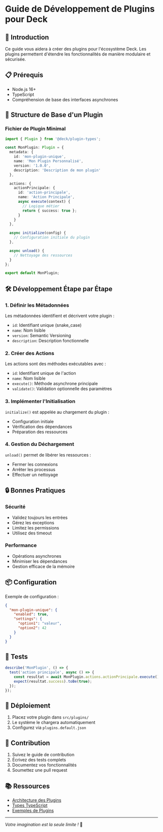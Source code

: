 # Guide de Développement de Plugins pour Deck

## 🚀 Introduction

Ce guide vous aidera à créer des plugins pour l'écosystème Deck. Les plugins permettent d'étendre les fonctionnalités de manière modulaire et sécurisée.

## 📋 Prérequis

- Node.js 16+
- TypeScript
- Compréhension de base des interfaces asynchrones

## 🔧 Structure de Base d'un Plugin

### Fichier de Plugin Minimal

```typescript
import { Plugin } from '@deck/plugin-types';

const MonPlugin: Plugin = {
  metadata: {
    id: 'mon-plugin-unique',
    name: 'Mon Plugin Personnalisé',
    version: '1.0.0',
    description: 'Description de mon plugin'
  },

  actions: {
    actionPrincipale: {
      id: 'action-principale',
      name: 'Action Principale',
      async execute(context) {
        // Logique métier
        return { success: true };
      }
    }
  },

  async initialize(config) {
    // Configuration initiale du plugin
  },

  async unload() {
    // Nettoyage des ressources
  }
};

export default MonPlugin;
```

## 🛠 Développement Étape par Étape

### 1. Définir les Métadonnées

Les métadonnées identifient et décrivent votre plugin :
- `id`: Identifiant unique (snake_case)
- `name`: Nom lisible
- `version`: Semantic Versioning
- `description`: Description fonctionnelle

### 2. Créer des Actions

Les actions sont des méthodes exécutables avec :
- `id`: Identifiant unique de l'action
- `name`: Nom lisible
- `execute()`: Méthode asynchrone principale
- `validate()`: Validation optionnelle des paramètres

### 3. Implémenter l'Initialisation

`initialize()` est appelée au chargement du plugin :
- Configuration initiale
- Vérification des dépendances
- Préparation des ressources

### 4. Gestion du Déchargement

`unload()` permet de libérer les ressources :
- Fermer les connexions
- Arrêter les processus
- Effectuer un nettoyage

## 🔒 Bonnes Pratiques

### Sécurité
- Validez toujours les entrées
- Gérez les exceptions
- Limitez les permissions
- Utilisez des timeout

### Performance
- Opérations asynchrones
- Minimiser les dépendances
- Gestion efficace de la mémoire

## 📦 Configuration

Exemple de configuration :

```json
{
  "mon-plugin-unique": {
    "enabled": true,
    "settings": {
      "option1": "valeur",
      "option2": 42
    }
  }
}
```

## 🧪 Tests

```typescript
describe('MonPlugin', () => {
  test('action principale', async () => {
    const resultat = await MonPlugin.actions.actionPrincipale.execute();
    expect(resultat.success).toBe(true);
  });
});
```

## 🚢 Déploiement

1. Placez votre plugin dans `src/plugins/`
2. Le système le chargera automatiquement
3. Configurez via `plugins.default.json`

## 🤝 Contribution

1. Suivez le guide de contribution
2. Écrivez des tests complets
3. Documentez vos fonctionnalités
4. Soumettez une pull request

## 📚 Ressources

- [Architecture des Plugins](./PLUGIN_ARCHITECTURE.md)
- [Types TypeScript](../src/plugins/types.ts)
- [Exemples de Plugins](../src/plugins/)

---

*Votre imagination est la seule limite !* 🌈
